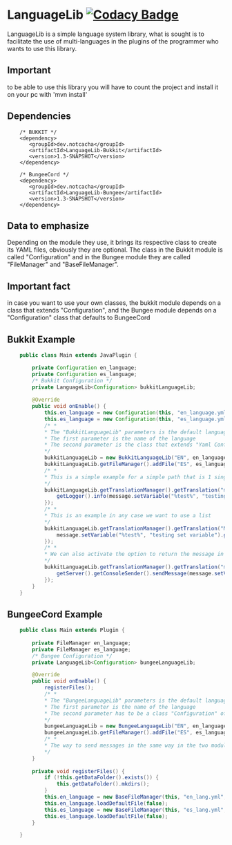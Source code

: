 # LanguageLib [![Codacy Badge](https://api.codacy.com/project/badge/Grade/a9814fb3efe54628a3a2a6dda0b33617)](https://app.codacy.com/manual/NotCacha/LanguageLib?utm_source=github.com&utm_medium=referral&utm_content=NotCacha/LanguageLib&utm_campaign=Badge_Grade_Dashboard)

LanguageLib is a simple language system library, what is sought is to facilitate the use of multi-languages ​​in the plugins of the programmer who wants to use this library.

## Important
to be able to use this library you will have to count the project and install it on your pc with 'mvn install'

## Dependencies

```pom
    /* BUKKIT */
    <dependency>
       <groupId>dev.notcacha</groupId>
       <artifactId>LanguageLib-Bukkit</artifactId>
       <version>1.3-SNAPSHOT</version>
    </dependency>

    /* BungeeCord */
    <dependency>
       <groupId>dev.notcacha</groupId>
       <artifactId>LanguageLib-Bungee</artifactId>
       <version>1.3-SNAPSHOT</version>
    </dependency>
```

## Data to emphasize
Depending on the module they use, it brings its respective class to create its YAML files, obviously they are optional.
The class in the Bukkit module is called "Configuration" and in the Bungee module they are called "FileManager" and "BaseFileManager".

## Important fact
in case you want to use your own classes, the bukkit module depends on a class that extends "Configuration",
and the Bungee module depends on a "Configuration" class that defaults to BungeeCord 

## Bukkit Example

```java
    public class Main extends JavaPlugin {

        private Configuration en_language;
        private Configuration es_language;
		/* Bukkit Configuration */
        private LanguageLib<Configuration> bukkitLanguageLib;
        
        @Override
        public void onEnable() {
            this.en_language = new Configuration(this, "en_language.yml");
            this.es_language = new Configuration(this, "es_language.yml");
            /* *
            * The "BukkitLanguageLib" parameters is the default language
            * The first parameter is the name of the language
            * The second parameter is the class that extends "Yaml Configuration" or "Configuration" class
            */
            bukkitLanguageLib = new BukkitLanguageLib("EN", en_language);
            bukkitLanguageLib.getFileManager().addFile("ES", es_language);
            /* *
            * This is a simple example for a simple path that is 1 single string
            */
            bukkitLanguageLib.getTranslationManager().getTranslation("messages.test").ifPresent(message -> {
                getLogger().info(message.setVariable("%test%", "testing set variable").getMessage("EN"));
            });
            /* *
            * This is an example in any case we want to use a list
            */
            bukkitLanguageLib.getTranslationManager().getTranslation("Messages.apagando-list").ifPresent(message -> {
                message.setVariable("%test%", "testing set variable").getMessages("EN").forEach(resultMessage -> getLogger().info(resultMessage));
            });
            /* *
            * We can also activate the option to return the message in colors as follows
            */
            bukkitLanguageLib.getTranslationManager().getTranslation("messages.test").ifPresent(message -> {
                getServer().getConsoleSender().sendMessage(message.setVariable("%test%", "testing set variable").setColor(true).getMessage("EN"));
            });
        }       
    }   
```

## BungeeCord Example

```java
    public class Main extends Plugin {
        
        private FileManager en_language;
        private FileManager es_language;
		/* Bungee Configuration */
        private LanguageLib<Configuration> bungeeLanguageLib;

        @Override
        public void onEnable() {
            registerFiles();
            /* *
            * The "BungeeLanguageLib" parameters is the default language
            * The first parameter is the name of the language
            * The second parameter has to be a class "Configuration" of BungeeCord
            */
            bungeeLanguageLib = new BungeeLanguageLib("EN", en_language.getFile());
            bungeeLanguageLib.getFileManager().addFile("ES", es_language.getFile());
            /* *
            * The way to send messages in the same way in the two modules, so that did not change, the only thing that changes is the variable when registering the library.
            */
        }
    
        private void registerFiles() {
            if (!this.getDataFolder().exists()) {
                this.getDataFolder().mkdirs();
            }
            this.en_language = new BaseFileManager(this, "en_lang.yml", "en_lang.yml");
            this.en_language.loadDefaultFile(false);
            this.es_language = new BaseFileManager(this, "es_lang.yml", "es_lang.yml");
            this.es_language.loadDefaultFile(false);
        }   

    }
```
